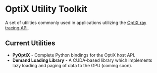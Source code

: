 
# OptiX Utility Toolkit

A set of utilities commonly used in applications utilizing the [OptiX ray tracing API](https://developer.nvidia.com/rtx/ray-tracing/optix).

## Current Utilities
* **PyOptiX** - Complete Python bindings for the OptiX host API.
* **Demand Loading Library** - A CUDA-based library which implements lazy loading and paging of data to the GPU (coming soon).
